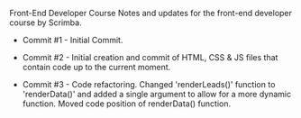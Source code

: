 Front-End Developer Course
Notes and updates for the front-end developer course by Scrimba.

- Commit #1 - Initial Commit.

- Commit #2 - Initial creation and commit of HTML, CSS & JS files that contain code up to the current moment.

- Commit #3 - Code refactoring. Changed 'renderLeads()' function to 'renderData()' and added a single argument to allow for a more dynamic function. Moved code position of renderData() function.